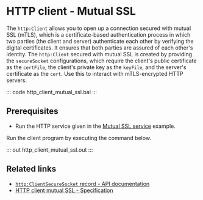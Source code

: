# HTTP client - Mutual SSL

The `http:Client` allows you to open up a connection secured with mutual SSL (mTLS), which is a certificate-based authentication process in which two parties (the client and server) authenticate each other by verifying the digital certificates. It ensures that both parties are assured of each other's identity. The `http:Client` secured with mutual SSL is created by providing the `secureSocket` configurations, which require the client's public certificate as the `certFile`, the client's private key as the `keyFile`, and the server's certificate as the `cert`. Use this to interact with mTLS-encrypted HTTP servers.

::: code http_client_mutual_ssl.bal :::

## Prerequisites
- Run the HTTP service given in the [Mutual SSL service](/learn/by-example/http-service-mutual-ssl/) example.

Run the client program by executing the command below.

::: out http_client_mutual_ssl.out :::

## Related links
- [`http:ClientSecureSocket` record - API documentation](https://lib.ballerina.io/ballerina/http/latest/records/ClientSecureSocket)
- [HTTP client mutual SSL - Specification](/spec/http/#924-client---mutual-ssl)
